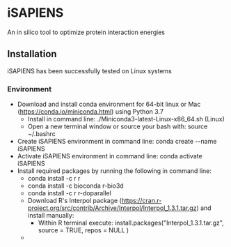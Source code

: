 # iSAPIENS
An in silico tool to optimize protein interaction energies

## Installation

iSAPIENS has been successfully tested on Linux systems


### Environment
- Download and install conda environment for 64-bit linux or Mac (https://conda.io/miniconda.html) using Python 3.7
  - Install in command line: ./Miniconda3-latest-Linux-x86_64.sh (Linux)
  - Open a new terminal window or source your bash with: source ~/.bashrc
- Create iSAPIENS environment in command line: conda create --name iSAPIENS
- Activate iSAPIENS environment in command line: conda activate iSAPIENS
- Install required packages by running the following in command line:
  - conda install -c r r
  - conda install -c bioconda r-bio3d
  - conda install -c r r-doparallel
  - Download R's Interpol package (https://cran.r-project.org/src/contrib/Archive/Interpol/Interpol_1.3.1.tar.gz) and install manually:
    - Within R terminal execute: install.packages("Interpol_1.3.1.tar.gz", source = TRUE, repos = NULL )
  - 
